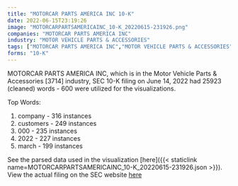 ```yaml
---
title: "MOTORCAR PARTS AMERICA INC 10-K"
date: 2022-06-15T23:19:26
image: "MOTORCARPARTSAMERICAINC_10-K_20220615-231926.png"
companies: "MOTORCAR PARTS AMERICA INC"
industry: "MOTOR VEHICLE PARTS & ACCESSORIES"
tags: ["MOTORCAR PARTS AMERICA INC","MOTOR VEHICLE PARTS & ACCESSORIES","06-14-2022","10-K"]
forms: "10-K"
---
```

MOTORCAR PARTS AMERICA INC, which is in the Motor Vehicle Parts & Accessories [3714] industry, SEC 10-K filing on June 14, 2022 had 25923 (cleaned) words - 600 were utilized for the visualizations.

Top Words:
1. company - 316 instances
2. customers - 249 instances
3. 000 - 235 instances
4. 2022 - 227 instances
5. march - 199 instances


See the parsed data used in the visualization [here]({{< staticlink name=MOTORCARPARTSAMERICAINC_10-K_20220615-231926.json >}}).  
View the actual filing on the SEC website [here](https://www.sec.gov/Archives/edgar/data/918251/0001140361-22-022893.txt)